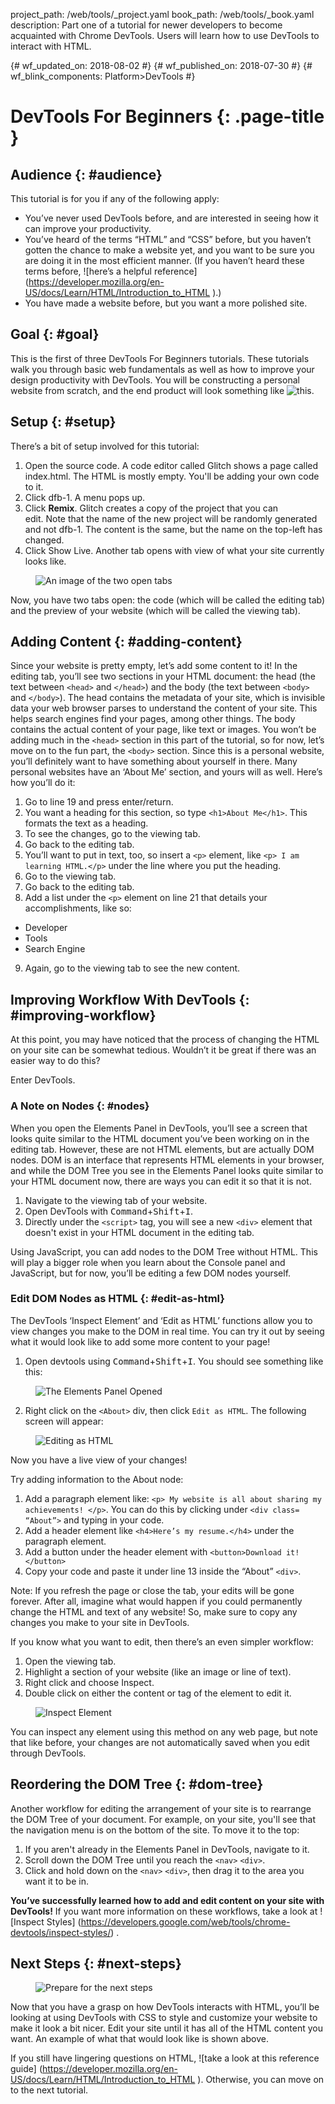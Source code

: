 project_path: /web/tools/_project.yaml
book_path: /web/tools/_book.yaml
description: Part one of a tutorial for newer developers to become   acquainted
with Chrome DevTools.  Users will learn how to use DevTools to interact with
HTML.


{# wf_updated_on: 2018-08-02 #}
{# wf_published_on: 2018-07-30 #}
{# wf_blink_components: Platform>DevTools #}

# DevTools For Beginners {: .page-title }

## Audience {: #audience}

This tutorial is for you if any of the following apply:

- You’ve never used DevTools before, 
and are interested in seeing how it can improve your productivity.
- You’ve heard of the terms “HTML” and “CSS” before, 
but you haven’t gotten the chance to make a website yet, 
and you want to be sure you are doing it in the most efficient manner. 
(If you haven’t heard these terms before, ![here’s a helpful reference]
(https://developer.mozilla.org/en-US/docs/Learn/HTML/Introduction_to_HTML
).)
- You have made a website before, but you want a more polished site.

## Goal {: #goal}

This is the first of three DevTools For Beginners tutorials. 
These tutorials walk you through basic web fundamentals 
as well as how to improve your design productivity with DevTools. 
You will be constructing a personal website from scratch,
and the end product will look something like 
![this](https://dfb5.glitch.me/). 

## Setup {: #setup}

There’s a bit of setup involved for this tutorial:

1. Open the source code. A code editor called Glitch shows a page called 
index.html. The HTML is mostly empty. You'll be adding your own code to 
it.
2. Click dfb-1. A menu pops up.
3. Click **Remix**. Glitch creates a copy of the project that you can \
edit. Note that the name of the new project will be randomly generated
and not dfb-1.
The content is the same, but the name on the top-left has changed.
4. Click Show Live. Another tab opens with view of what your site 
currently looks like.

<figure> <img src="2tabs.png" alt="An image of the two open tabs" width="auto" height="auto"></figure>

Now, you have two tabs open: the code
(which will be called the editing tab) 
and the preview of your website (which will be called the viewing tab). 

## Adding Content {: #adding-content}

Since your website is pretty empty, let’s add some content to it! 
In the editing tab, you’ll see two sections in your HTML document: 
the head (the text between `<head>` and `</head>`) and the body 
(the text between `<body>` and `</body>`). 
The head contains the metadata of your site, which is invisible 
data your web browser parses to understand the content of your site. 
This helps search engines find your pages, among other things. 
The body contains the actual content of your page, like text or images.
You won’t be adding much in the `<head>` section in this part of the 
tutorial, so for now, let’s move on to the fun part, the `<body>` 
section. Since this is a personal website, you’ll definitely want to 
have something about yourself in there. Many personal websites have an
‘About Me’ section, and yours will as well. Here’s how you’ll do it:

1. Go to line 19 and press enter/return. 
2. You want a heading for this section, 
so type `<h1>About Me</h1>`. 
This formats the text as a heading. 
3. To see the changes, go to the viewing tab.
4. Go back to the editing tab.
5. You’ll want to put in text, too, so insert a `<p>` element, 
like `<p> I am learning HTML.</p>` under the line where you put 
the heading. 
6. Go to the viewing tab.
7. Go back to the editing tab.
8. Add a list under the `<p>` element on line 21 that 
details your accomplishments, like so: 
	
  <ul>
    <li>Developer</li>
	<li>Tools</li>
	<li>Search Engine</li>
  </ul>
	
9. Again, 
go to the viewing tab to see the new content.

## Improving Workflow With DevTools {: #improving-workflow}

At this point, 
you may have noticed that the process of changing the HTML on your site
can be somewhat tedious. Wouldn’t it be great if there was an easier way 
to do this? 

Enter DevTools.

### A Note on Nodes {: #nodes}

 When you open the Elements Panel in DevTools, 
 you’ll see a screen that looks quite similar to the HTML document
 you’ve been working on in the editing tab. 
 However, these are not HTML elements, but are actually DOM nodes.
 DOM is an interface that represents HTML elements in your browser, 
 and while the DOM Tree you see in the Elements Panel looks quite 
 similar to your HTML document now, 
 there are ways you can edit it so that it is not. 

1. Navigate to the viewing tab of your website.
2. Open DevTools with <kbd>Command</kbd>+<kbd>Shift</kbd>+<kbd>I</kbd>.
3. Directly under the `<script>` tag, you will see a new `<div>` element
 that doesn't exist in your HTML document in the editing tab.
 
 Using JavaScript, you can add nodes to the DOM Tree without HTML. 
 This will play a bigger role when you learn about the Console 
 panel and JavaScript, but for now, you’ll be editing a few DOM nodes 
 yourself.
 
### Edit DOM Nodes as HTML {: #edit-as-html}
 The DevTools ‘Inspect Element’ and ‘Edit as HTML’ functions allow you 
 to view changes you make to the DOM in real time.
 You can try it out by seeing what it 
 would look like to add some more content to your page! 
 
 1. Open devtools using 
 <kbd>Command</kbd>+<kbd>Shift</kbd>+<kbd>I</kbd>. You should see 
 something like this: 

 <figure> <img src="elpanel.png" alt=" The Elements Panel Opened" width="auto" height="auto"></figure>

2. Right click on the `<About>` div, then click `Edit as HTML`. 
The following screen will appear:

<figure> <img src="editashtml.png" alt="Editing as HTML" width="auto" height="auto"></figure>

Now you have a live view of your changes! 

Try adding information to the About node:

1. Add a paragraph element like: 
`<p> My website is all about sharing my  achievements! </p>`. 
You can do this by clicking under `<div class= “About”>` 
and typing in your code.
2. Add a header element like `<h4>Here’s my resume.</h4>` 
under the paragraph element.
3. Add a button under the header element with 
`<button>Download it!</button>`
4. Copy your code and paste it under line 13 inside the “About” `<div>`.

Note: If you refresh the page or close the tab, 
your edits will be gone forever. After all, 
imagine what would happen if you could permanently change 
the HTML and text of any website! So,
make sure to copy any changes you make to your site in DevTools.

If you know what you want to edit, then there’s an even simpler workflow:

1. Open the viewing tab.
2. Highlight a section of your website (like an image or line of text).
3. Right click and choose Inspect. 
4. Double click on either the content or tag of the element to edit it.

<figure> <img src="inspectel.png" alt="Inspect Element" width="auto" height="auto"></figure>

You can inspect any element using this method on any web page, 
but note that like before, 
your changes are not automatically saved when you edit through DevTools.

## Reordering the DOM Tree {: #dom-tree}

Another workflow for editing the arrangement 
of your site is to rearrange the 
DOM Tree of your document. For example, on your site, 
you'll see that the navigation menu is on the bottom of the site. 
To move it to the top:

1. If you aren't already in the Elements Panel in DevTools,
navigate to it.
2. Scroll down the DOM Tree until you reach the `<nav>` `<div>`.
3. Click and hold down on the `<nav>` `<div>`, 
then drag it to the area you want it to be in. 

**You’ve successfully learned how to add and edit content 
on your site with DevTools!** If you want more information on these 
workflows, take a look at ![Inspect Styles]
(https://developers.google.com/web/tools/chrome-devtools/inspect-styles/)
.


## Next Steps {: #next-steps}
<figure> <img src="endgame.png" alt="Prepare for the next steps" width="auto" height="auto"></figure>

Now that you have a grasp on how DevTools interacts with HTML, you’ll be
looking at using DevTools with CSS to style and customize your website 
to make it look a bit nicer. 
Edit your site until it has all of the HTML content you want. 
An example of what that would look like is shown above.

If you still have lingering questions on HTML, 
![take a look at this reference guide]
(https://developer.mozilla.org/en-US/docs/Learn/HTML/Introduction_to_HTML
). Otherwise, you can move on to the next tutorial.

